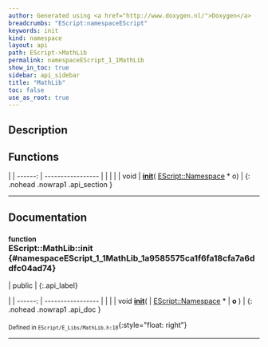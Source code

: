 ```yaml
---
author: Generated using <a href="http://www.doxygen.nl/">Doxygen</a>
breadcrumbs: "EScript:namespaceEScript"
keywords: init
kind: namespace
layout: api
path: EScript->MathLib
permalink: namespaceEScript_1_1MathLib
show_in_toc: true
sidebar: api_sidebar
title: "MathLib"
toc: false
use_as_root: true
---
```


## Description





## Functions

|
| ------: | ----------------- |
|  | |
| void | **[init](#namespaceEScript_1_1MathLib_1a9585575ca1f6fa18cfa7a6ddfc04ad74)**( [EScript::Namespace](classEScript_1_1Namespace) * o) |
{: .nohead .nowrap1 .api_section }


-------------------------------------------------------------------

## Documentation

### <small>function</small><br/> EScript::MathLib::init {#namespaceEScript_1_1MathLib_1a9585575ca1f6fa18cfa7a6ddfc04ad74}

| public |
{:.api_label}

|
| ------: | ----------------- |
|  |
| void **[init](#namespaceEScript_1_1MathLib_1a9585575ca1f6fa18cfa7a6ddfc04ad74)**( |  [EScript::Namespace](classEScript_1_1Namespace) * | **o** ) |
{: .nohead .nowrap1 .api_doc }





<sub>Defined in `EScript/E_Libs/MathLib.h:18`</sub>{:style="float: right"}

-------------------------------------------------------------------

